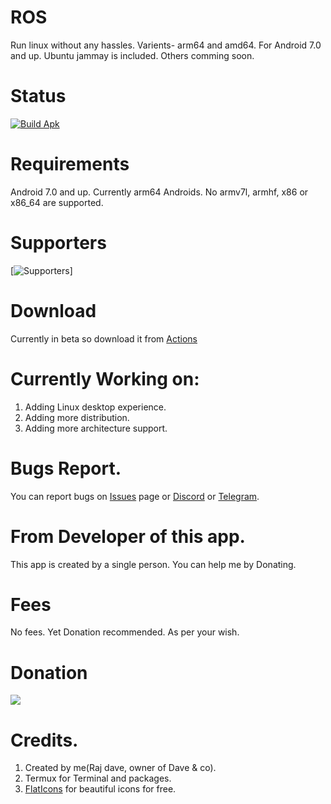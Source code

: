 # ROS
Run linux without any hassles. Varients- arm64 and amd64. For Android 7.0 and up.
Ubuntu jammay is included. Others comming soon.

# Status
[![Build Apk](https://github.com/Rajdave-dev/ROS/actions/workflows/android.yml/badge.svg?branch=master)](https://github.com/Rajdave-dev/ROS/actions/workflows/android.yml)

# Requirements
Android 7.0 and up.
Currently arm64 Androids.
No armv7l, armhf, x86 or x86_64 are supported.

# Supporters
[![Supporters](https://opencollective.com/rosbyrajdave/tiers/badge.svg)]

# Download
Currently in beta so download it from [Actions](https://github.com/Rajdave-dev/ROS/actions)

# Currently Working on:
1. Adding Linux desktop experience.
2. Adding more distribution.
3. Adding more architecture support. 

# Bugs Report.
You can report bugs on [Issues](https://github.com/Rajdave-dev/ROS/issues) page or [Discord](https://discord.gg/HyCxF3tjZY) or [Telegram](https://t.me/rosbydave).

# From Developer of this app.
This app is created by a single person.
You can help me by Donating. 

# Fees
No fees. Yet Donation recommended. As per your wish. 

# Donation
[![](https://www.paypalobjects.com/en_US/i/btn/btn_donateCC_LG.gif)](https://paypal.me/extremegamerzyt?country.x=IN&locale.x=en_GB)

# Credits.
1. Created by me(Raj dave, owner of Dave & co).
2. Termux for Terminal and packages.
3. [FlatIcons](https://www.flaticon.com) for beautiful icons for free.

